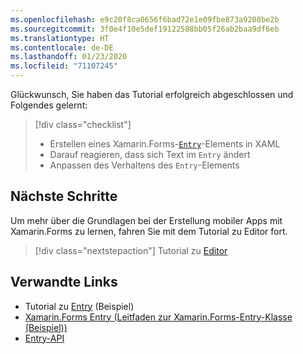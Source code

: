```yaml
---
ms.openlocfilehash: e9c20f8ca0656f6bad72e1e09fbe873a9208be2b
ms.sourcegitcommit: 3f0e4f10e5def19122588bb05f26ab2baa9df6eb
ms.translationtype: HT
ms.contentlocale: de-DE
ms.lasthandoff: 01/23/2020
ms.locfileid: "71107245"
---
```

Glückwunsch, Sie haben das Tutorial erfolgreich abgeschlossen und Folgendes gelernt:

> [!div class="checklist"]
>
> - Erstellen eines Xamarin.Forms-[`Entry`](xref:Xamarin.Forms.Entry)-Elements in XAML
> - Darauf reagieren, dass sich Text im `Entry` ändert
> - Anpassen des Verhaltens des `Entry`-Elements

## <a name="next-steps"></a>Nächste Schritte

Um mehr über die Grundlagen bei der Erstellung mobiler Apps mit Xamarin.Forms zu lernen, fahren Sie mit dem Tutorial zu Editor fort.

> [!div class="nextstepaction"]
> Tutorial zu [Editor](~/get-started/tutorials/editor/index.yml)

## <a name="related-links"></a>Verwandte Links

- Tutorial zu [Entry](https://docs.microsoft.com/samples/xamarin/xamarin-forms-samples/getstarted-tutorials-entrytutorial/) (Beispiel)
- [Xamarin.Forms Entry (Leitfaden zur Xamarin.Forms-Entry-Klasse (Beispiel))](~/xamarin-forms/user-interface/text/entry.md)
- [Entry-API](xref:Xamarin.Forms.Entry)
